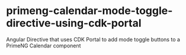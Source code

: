 # primeng-calendar-mode-toggle-directive-using-cdk-portal
Angular Directive that uses CDK Portal to add mode toggle buttons to a PrimeNG Calendar component
